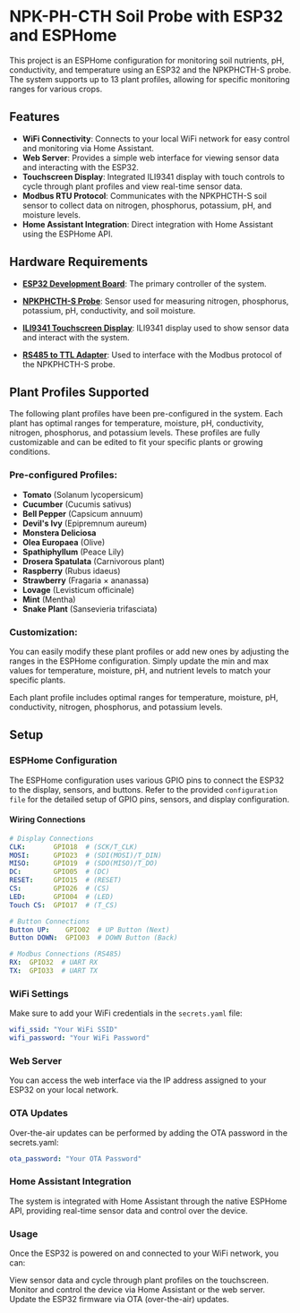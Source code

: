 # **NPK-PH-CTH Soil Probe with ESP32 and ESPHome**

This project is an ESPHome configuration for monitoring soil nutrients, pH, conductivity, and temperature using an ESP32 and the NPKPHCTH-S probe. The system supports up to 13 plant profiles, allowing for specific monitoring ranges for various crops.

## **Features**
- **WiFi Connectivity**: Connects to your local WiFi network for easy control and monitoring via Home Assistant.
- **Web Server**: Provides a simple web interface for viewing sensor data and interacting with the ESP32.
- **Touchscreen Display**: Integrated ILI9341 display with touch controls to cycle through plant profiles and view real-time sensor data.
- **Modbus RTU Protocol**: Communicates with the NPKPHCTH-S soil sensor to collect data on nitrogen, phosphorus, potassium, pH, and moisture levels.
- **Home Assistant Integration**: Direct integration with Home Assistant using the ESPHome API.

## **Hardware Requirements**
- **[ESP32 Development Board](https://www.aliexpress.com/item/1005004476867346.html?spm=a2g0o.productlist.main.5.64474350phY2go&algo_pvid=35578a41-f428-4cd3-96b9-76b954324dec&algo_exp_id=35578a41-f428-4cd3-96b9-76b954324dec-2&pdp_npi=4%40dis%21CHF%211.69%211.69%21%21%211.93%211.93%21%402103963717288943888541072eec8c%2112000038614826689%21sea%21CH%212460584479%21X&curPageLogUid=6l2avpHahOaD&utparam-url=scene%3Asearch%7Cquery_from%3A)**: The primary controller of the system.

- **[NPKPHCTH-S Probe](https://www.aliexpress.com/item/1005005684119688.html?spm=a2g0o.productlist.main.1.7efer5Cmr5CmTu&algo_pvid=4df32725-4f5b-43c6-b134-97d7865aa3af&algo_exp_id=4df32725-4f5b-43c6-b134-97d7865aa3af-0&pdp_npi=4%40dis%21CHF%2114.39%2114.39%21%21%2116.44%2116.44%21%402103892f17288941402417999ed281%2112000034003757576%21sea%21CH%212460584479%21X&curPageLogUid=doID3ln0AJII&utparam-url=scene%3Asearch%7Cquery_from%3A)**: Sensor used for measuring nitrogen, phosphorus, potassium, pH, conductivity, and soil moisture.

- **[ILI9341 Touchscreen Display](https://www.aliexpress.com/item/1005006623369442.html?spm=a2g0o.productlist.main.1.142056d8e6lsSN&algo_pvid=64f34e61-3b6a-46ba-9ab7-08aa4c6c99d0&algo_exp_id=64f34e61-3b6a-46ba-9ab7-08aa4c6c99d0-0&pdp_npi=4%40dis%21CHF%215.03%215.03%21%21%2140.70%2140.70%21%402103890917288942386895941e082a%2112000037852145490%21sea%21CH%212460584479%21X&curPageLogUid=UWHplbvOcjdm&utparam-url=scene%3Asearch%7Cquery_from%3A)**: ILI9341 display used to show sensor data and interact with the system.

- **[RS485 to TTL Adapter](https://www.aliexpress.com/item/1005006027343580.html?spm=a2g0o.productlist.main.3.533d49e0J9uHdk&algo_pvid=bdb06bcb-7a54-408d-b9c5-025b5ed0023f&algo_exp_id=bdb06bcb-7a54-408d-b9c5-025b5ed0023f-1&pdp_npi=4%40dis%21CHF%212.08%212.08%21%21%212.38%212.38%21%4021038e6617288943033407003e8f9a%2112000035384149047%21sea%21CH%212460584479%21X&curPageLogUid=dIpR0R6XqHCD&utparam-url=scene%3Asearch%7Cquery_from%3A)**: Used to interface with the Modbus protocol of the NPKPHCTH-S probe.


## **Plant Profiles Supported**

The following plant profiles have been pre-configured in the system. Each plant has optimal ranges for temperature, moisture, pH, conductivity, nitrogen, phosphorus, and potassium levels. These profiles are fully customizable and can be edited to fit your specific plants or growing conditions.

### Pre-configured Profiles:
- **Tomato** (Solanum lycopersicum)
- **Cucumber** (Cucumis sativus)
- **Bell Pepper** (Capsicum annuum)
- **Devil's Ivy** (Epipremnum aureum)
- **Monstera Deliciosa**
- **Olea Europaea** (Olive)
- **Spathiphyllum** (Peace Lily)
- **Drosera Spatulata** (Carnivorous plant)
- **Raspberry** (Rubus idaeus)
- **Strawberry** (Fragaria × ananassa)
- **Lovage** (Levisticum officinale)
- **Mint** (Mentha)
- **Snake Plant** (Sansevieria trifasciata)

### Customization:
You can easily modify these plant profiles or add new ones by adjusting the ranges in the ESPHome configuration. Simply update the min and max values for temperature, moisture, pH, and nutrient levels to match your specific plants.


Each plant profile includes optimal ranges for temperature, moisture, pH, conductivity, nitrogen, phosphorus, and potassium levels.

## **Setup**

### **ESPHome Configuration**
The ESPHome configuration uses various GPIO pins to connect the ESP32 to the display, sensors, and buttons. Refer to the provided `configuration file` for the detailed setup of GPIO pins, sensors, and display configuration.

#### **Wiring Connections**
```yaml
# Display Connections
CLK:       GPIO18  # (SCK/T_CLK)
MOSI:      GPIO23  # (SDI(MOSI)/T_DIN)
MISO:      GPIO19  # (SDO(MISO)/T_DO)
DC:        GPIO05  # (DC)
RESET:     GPIO15  # (RESET)
CS:        GPIO26  # (CS)
LED:       GPIO04  # (LED)
Touch CS:  GPIO17  # (T_CS)

# Button Connections
Button UP:    GPIO02  # UP Button (Next)
Button DOWN:  GPIO03  # DOWN Button (Back)

# Modbus Connections (RS485)
RX:  GPIO32  # UART RX
TX:  GPIO33  # UART TX
```

### **WiFi Settings**
Make sure to add your WiFi credentials in the `secrets.yaml` file:

```yaml
wifi_ssid: "Your WiFi SSID"
wifi_password: "Your WiFi Password"
```

### **Web Server**
You can access the web interface via the IP address assigned to your ESP32 on your local network.

### **OTA Updates**
Over-the-air updates can be performed by adding the OTA password in the secrets.yaml:
```yaml
ota_password: "Your OTA Password"
```
### **Home Assistant Integration**
The system is integrated with Home Assistant through the native ESPHome API, providing real-time sensor data and control over the device.

### **Usage**
Once the ESP32 is powered on and connected to your WiFi network, you can:

View sensor data and cycle through plant profiles on the touchscreen.
Monitor and control the device via Home Assistant or the web server.
Update the ESP32 firmware via OTA (over-the-air) updates.
